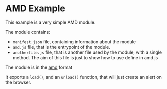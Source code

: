 # AMD Example

This example is a very simple AMD module.

The module contains: 
* `manifest.json` file, containing information about the module
* `amd.js` file, that is the entrypoint of the module.
* `anotherfile.js` file, that is another file used by the module, with a single method. The aim of this file is just to show how to use define in amd.js

The module is in the [amd](https://en.wikipedia.org/wiki/Asynchronous_module_definition) format

It exports a `load()`, and an `unload()` function, that will just create an alert on the browser.
